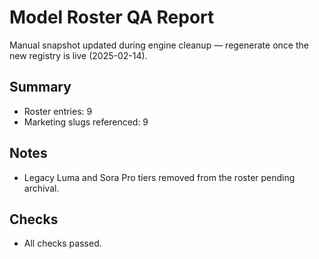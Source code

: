 # Model Roster QA Report

Manual snapshot updated during engine cleanup — regenerate once the new registry is live (2025-02-14).

## Summary

- Roster entries: 9
- Marketing slugs referenced: 9

## Notes

- Legacy Luma and Sora Pro tiers removed from the roster pending archival.

## Checks

- All checks passed.

